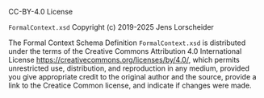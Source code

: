 
CC-BY-4.0 License

`FormalContext.xsd` Copyright (c) 2019-2025 Jens Lorscheider

The Formal Context Schema Definition `FormalContext.xsd` is distributed under the terms of the Creative Commons Attribution 4.0 International License https://creativecommons.org/licenses/by/4.0/, which permits unrestricted use, distribution, and reproduction in any medium, provided you give appropriate credit to the original author and the source, provide a link to the Creatice Common license, and indicate if changes were made.
